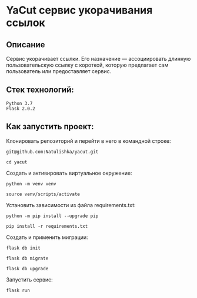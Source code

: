 # YaCut сервис укорачивания ссылок

## Описание

Cервис укорачивает ссылки. Его назначение — ассоциировать длинную пользовательскую ссылку с короткой, которую предлагает сам пользователь или предоставляет сервис.  

## Стек технологий:

```
Python 3.7  
Flask 2.0.2
```

## Как запустить проект:
Клонировать репозиторий и перейти в него в командной строке:

```
git@github.com:Natulishka/yacut.git
```

```
cd yacut
```

Cоздать и активировать виртуальное окружение:

```
python -m venv venv

source venv/scripts/activate
```

Установить зависимости из файла requirements.txt:

```
python -m pip install --upgrade pip

pip install -r requirements.txt
```

Создать и применить миграции:

```
flask db init

flask db migrate

flask db upgrade
```
Запустить сервис:
```
flask run
```
